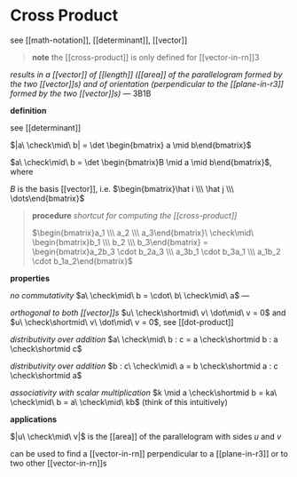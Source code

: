 # Cross Product

see [[math-notation]], [[determinant]], [[vector]]

> **note** the [[cross-product]] is only defined for [[vector-in-rn]]3

_results in a [[vector]] of [[length]] ([[area]] of the parallelogram formed by the two [[vector]]s) and of orientation (perpendicular to the [[plane-in-r3]] formed by the two [[vector]]s)_ — 3B1B

**definition**

see [[determinant]]

$|a\ \check\mid\ b| = \det \begin{bmatrix} a \mid b\end{bmatrix}$

$a\ \check\mid\ b = \det \begin{bmatrix}B \mid a \mid b\end{bmatrix}$, where

$B$ is the basis [[vector]], i.e. $\begin{bmatrix}\hat i \\\  \hat j  \\\  \dots\end{bmatrix}$

> **procedure** _shortcut for computing the [[cross-product]]_
>
> $\begin{bmatrix}a_1 \\\  a_2 \\\  a_3\end{bmatrix}\ \check\mid\ \begin{bmatrix}b_1 \\\  b_2 \\\  b_3\end{bmatrix} = \begin{bmatrix}a_2b_3 \cdot b_2a_3 \\\  a_3b_1 \cdot b_3a_1 \\\  a_1b_2 \cdot b_1a_2\end{bmatrix}$

**properties**

_no commutativity_ $a\ \check\mid\ b = \cdot\ b\ \check\mid\ a$ &mdash;

_orthogonal to both [[vector]]s_ $u\ \check\shortmid\ v\ \dot\mid\ v = 0$ and $u\ \check\shortmid\ v\ \dot\mid\ v = 0$, see [[dot-product]]

_distributivity over addition_ $a\ \check\mid\ b : c = a \check\shortmid b : a \check\shortmid c$

_distributivity over addition_ $b : c\ \check\mid\ a = b \check\shortmid a : c \check\shortmid a$

_associativity with scalar multiplication_ $k \mid a \check\shortmid b = ka\ \check\mid\ b = a\ \check\mid\ kb$ (think of this intuitively)

**applications**

$|u\ \check\mid\ v|$ is the [[area]] of the parallelogram with sides $u$ and $v$

can be used to find a [[vector-in-rn]] perpendicular to a [[plane-in-r3]] or to two other [[vector-in-rn]]s
